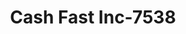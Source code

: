 ---
f_zip-code: 80305
f_state-code: CO
title: Cash Fast Inc-7538
f_phone: 303-499-7293
f_city-only: Boulder
f_address: 4720 Table Mesa Drive Suite A200 Boulder
f_location-unique-id: '7538'
slug: cash-fast-inc-7538
updated-on: '2024-05-30T13:46:58.046Z'
created-on: '2024-05-30T13:36:59.803Z'
published-on: '2024-05-30T13:54:32.469Z'
f_city-state: cms/city/boulder-co.md
f_company: cms/company/cash-fast-inc.md
f_state: cms/state/colorado.md
layout: '[payday-loan].html'
tags: payday-loan
---